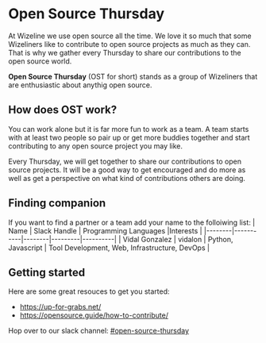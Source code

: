 Open Source Thursday
====================

At Wizeline we use open source all the time. We love it so much that some Wizeliners like to contribute to open source projects as much as they can. That is why we gather every Thursday to share our contributions to the open source world.

**Open Source Thursday** (OST for short) stands as a group of Wizeliners that are enthusiastic about anythig open source.

How does OST work? 
------------------
You can work alone but it is far more fun to work as a team. A team starts with at least two people so pair up or get more buddies together and start contributing to any open source project you may like.

Every Thursday, we will get together to share our contributions to open source projects. It will  be a good way to get encouraged and do more as well as get a perspective on what kind of contributions others are doing.

Finding companion
-----------------
If you want to find a partner or a team add your name to the folloiwing list:
|   Name    | Slack Handle | Programming Languages |Interests | 
|--------|-----------|--------|---------|----------|
| Vidal Gonzalez | vidalon | Python, Javascript | Tool Development, Web, Infrastructure, DevOps |

Getting started
------------------
Here are some great resouces to get you started:
- https://up-for-grabs.net/
- https://opensource.guide/how-to-contribute/

Hop over to our slack channel: [#open-source-thursday](https://wizeline.slack.com/messages/CCUCATLT1/)